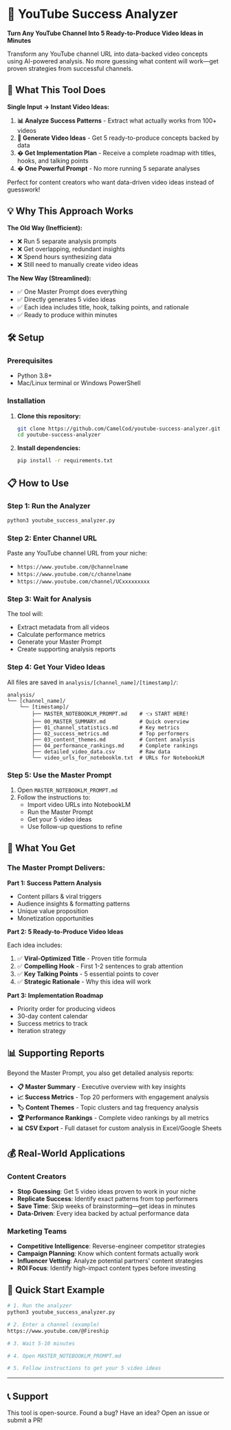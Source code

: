 # 🎯 YouTube Success Analyzer

**Turn Any YouTube Channel Into 5 Ready-to-Produce Video Ideas in Minutes**

Transform any YouTube channel URL into data-backed video concepts using AI-powered analysis. No more guessing what content will work—get proven strategies from successful channels.

## 🚀 What This Tool Does

**Single Input → Instant Video Ideas:**

1. **📊 Analyze Success Patterns** - Extract what actually works from 100+ videos
2. **🤖 Generate Video Ideas** - Get 5 ready-to-produce concepts backed by data
3. **� Get Implementation Plan** - Receive a complete roadmap with titles, hooks, and talking points
4. **� One Powerful Prompt** - No more running 5 separate analyses

Perfect for content creators who want data-driven video ideas instead of guesswork!

## 💡 Why This Approach Works

**The Old Way (Inefficient):**
- ❌ Run 5 separate analysis prompts
- ❌ Get overlapping, redundant insights  
- ❌ Spend hours synthesizing data
- ❌ Still need to manually create video ideas

**The New Way (Streamlined):**
- ✅ One Master Prompt does everything
- ✅ Directly generates 5 video ideas
- ✅ Each idea includes title, hook, talking points, and rationale
- ✅ Ready to produce within minutes

## 🛠️ Setup

### Prerequisites
- Python 3.8+
- Mac/Linux terminal or Windows PowerShell

### Installation

1. **Clone this repository:**
   ```bash
   git clone https://github.com/CamelCod/youtube-success-analyzer.git
   cd youtube-success-analyzer
   ```

2. **Install dependencies:**
   ```bash
   pip install -r requirements.txt
   ```

## 📋 How to Use

### Step 1: Run the Analyzer
```bash
python3 youtube_success_analyzer.py
```

### Step 2: Enter Channel URL
Paste any YouTube channel URL from your niche:
- `https://www.youtube.com/@channelname`
- `https://www.youtube.com/c/channelname`
- `https://www.youtube.com/channel/UCxxxxxxxxx`

### Step 3: Wait for Analysis
The tool will:
- Extract metadata from all videos
- Calculate performance metrics
- Generate your Master Prompt
- Create supporting analysis reports

### Step 4: Get Your Video Ideas
All files are saved in `analysis/[channel_name]/[timestamp]/`:

```
analysis/
└── [channel_name]/
    └── [timestamp]/
        ├── MASTER_NOTEBOOKLM_PROMPT.md    # 👈 START HERE!
        ├── 00_MASTER_SUMMARY.md           # Quick overview
        ├── 01_channel_statistics.md       # Key metrics
        ├── 02_success_metrics.md          # Top performers
        ├── 03_content_themes.md           # Content analysis
        ├── 04_performance_rankings.md     # Complete rankings
        ├── detailed_video_data.csv        # Raw data
        └── video_urls_for_notebooklm.txt  # URLs for NotebookLM
```

### Step 5: Use the Master Prompt

1. Open `MASTER_NOTEBOOKLM_PROMPT.md`
2. Follow the instructions to:
   - Import video URLs into NotebookLM
   - Run the Master Prompt
   - Get your 5 video ideas
   - Use follow-up questions to refine

## 🎯 What You Get

### The Master Prompt Delivers:

**Part 1: Success Pattern Analysis**
- Content pillars & viral triggers
- Audience insights & formatting patterns
- Unique value proposition
- Monetization opportunities

**Part 2: 5 Ready-to-Produce Video Ideas**

Each idea includes:
1. ✅ **Viral-Optimized Title** - Proven title formula
2. ✅ **Compelling Hook** - First 1-2 sentences to grab attention
3. ✅ **Key Talking Points** - 5 essential points to cover
4. ✅ **Strategic Rationale** - Why this idea will work

**Part 3: Implementation Roadmap**
- Priority order for producing videos
- 30-day content calendar
- Success metrics to track
- Iteration strategy

## 📊 Supporting Reports

Beyond the Master Prompt, you also get detailed analysis reports:

- **📋 Master Summary** - Executive overview with key insights
- **📈 Success Metrics** - Top 20 performers with engagement analysis
- **🏷️ Content Themes** - Topic clusters and tag frequency analysis
- **🏆 Performance Rankings** - Complete video rankings by all metrics
- **📊 CSV Export** - Full dataset for custom analysis in Excel/Google Sheets

## 💰 Real-World Applications

### Content Creators
- **Stop Guessing**: Get 5 video ideas proven to work in your niche
- **Replicate Success**: Identify exact patterns from top performers
- **Save Time**: Skip weeks of brainstorming—get ideas in minutes
- **Data-Driven**: Every idea backed by actual performance data

### Marketing Teams
- **Competitive Intelligence**: Reverse-engineer competitor strategies
- **Campaign Planning**: Know which content formats actually work
- **Influencer Vetting**: Analyze potential partners' content strategies
- **ROI Focus**: Identify high-impact content types before investing

## 🚀 Quick Start Example

```bash
# 1. Run the analyzer
python3 youtube_success_analyzer.py

# 2. Enter a channel (example)
https://www.youtube.com/@Fireship

# 3. Wait 5-10 minutes

# 4. Open MASTER_NOTEBOOKLM_PROMPT.md

# 5. Follow instructions to get your 5 video ideas
```

---

## 📞 Support

This tool is open-source. Found a bug? Have an idea? Open an issue or submit a PR!


